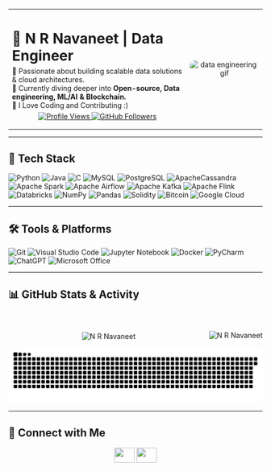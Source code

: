 <table>
  <tr>
    <td width="70%" valign="top">
      <h1 align="left" style="margin-bottom: 5px;">🚀 N R Navaneet | Data Engineer </h1>
      <p style="margin: 0;">
        🔹 Passionate about building scalable data solutions & cloud architectures.<br>
        🔹 Currently diving deeper into <b>Open-source, Data engineering, ML/AI & Blockchain.</b><br>
        🔹 I Love Coding and Contributing :)<br>
      </p>
      <p align="center" style="margin-top: 5px;">
        <a href="https://github.com/nrnavaneet">
          <img src="https://komarev.com/ghpvc/?username=nrnavaneet&label=Profile%20Views&color=blueviolet&style=for-the-badge" alt="Profile Views" />
        </a>
        <a href="https://github.com/nrnavaneet?tab=followers">
          <img src="https://img.shields.io/github/followers/nrnavaneet?color=blue&label=Followers&logo=github&style=for-the-badge" alt="GitHub Followers" />
        </a>
      </p>
    </td>
    <td width="30%" align="center">
      <img src="https://media1.giphy.com/media/v1.Y2lkPTc5MGI3NjExNjFnajUzNzN2aDNnd2JuNzU4bjU0dHZsdmQ1Y2lubW1iZTNoaG9taSZlcD12MV9pbnRlcm5hbF9naWZfYnlfaWQmY3Q9Zw/DbXSzkKLzy96e3uukf/giphy.gif" 
           height="200px" width="200px" 
           alt="data engineering gif" 
           style="border-radius: 10px;" />
    </td>
  </tr>
</table>



---


## 🚀 Tech Stack

![Python](https://img.shields.io/badge/Python-3776AB?style=for-the-badge&logo=python&logoColor=white)
![Java](https://img.shields.io/badge/java-%23ED8B00.svg?style=for-the-badge&logo=openjdk&logoColor=white)
![C](https://img.shields.io/badge/c-%2300599C.svg?style=for-the-badge&logo=c&logoColor=white)
![MySQL](https://img.shields.io/badge/MySQL-4479A1?style=for-the-badge&logo=mysql&logoColor=white)
![PostgreSQL](https://img.shields.io/badge/PostgreSQL-336791?style=for-the-badge&logo=postgresql&logoColor=white)
![ApacheCassandra](https://img.shields.io/badge/cassandra-%231287B1.svg?style=for-the-badge&logo=apache-cassandra&logoColor=white)
![Apache Spark](https://img.shields.io/badge/Apache_Spark-FDEE21?style=for-the-badge&logo=apachespark&logoColor=black)
![Apache Airflow](https://img.shields.io/badge/Apache%20Airflow-017CEE?style=for-the-badge&logo=Apache%20Airflow&logoColor=white)
![Apache Kafka](https://img.shields.io/badge/Apache_Kafka-231F20?style=for-the-badge&logo=apachekafka&logoColor=white)
![Apache Flink](https://img.shields.io/badge/Apache%20Flink-E6526F?style=for-the-badge&logo=Apache%20Flink&logoColor=white)
![Databricks](https://img.shields.io/badge/Databricks-FC000D?style=for-the-badge&logo=databricks&logoColor=white)
![NumPy](https://img.shields.io/badge/numpy-%23013243.svg?style=for-the-badge&logo=numpy&logoColor=white)
![Pandas](https://img.shields.io/badge/Pandas-150458?style=for-the-badge&logo=pandas&logoColor=white)
![Solidity](https://img.shields.io/badge/Solidity-%23363636.svg?style=for-the-badge&logo=solidity&logoColor=white)
![Bitcoin](https://img.shields.io/badge/bitcoin-2F3134?style=for-the-badge&logo=bitcoin&logoColor=white)
![Google Cloud](https://img.shields.io/badge/GoogleCloud-%234285F4.svg?style=for-the-badge&logo=google-cloud&logoColor=white)

---

## 🛠️ Tools & Platforms

![Git](https://img.shields.io/badge/Git-F05032?style=for-the-badge&logo=git&logoColor=white)
![Visual Studio Code](https://img.shields.io/badge/Visual%20Studio%20Code-0078d7.svg?style=for-the-badge&logo=visual-studio-code&logoColor=white)
![Jupyter Notebook](https://img.shields.io/badge/jupyter-%23FA0F00.svg?style=for-the-badge&logo=jupyter&logoColor=white)
![Docker](https://img.shields.io/badge/Docker-2496ED?style=for-the-badge&logo=docker&logoColor=white)
![PyCharm](https://img.shields.io/badge/pycharm-143?style=for-the-badge&logo=pycharm&logoColor=black&color=black&labelColor=green)
![ChatGPT](https://img.shields.io/badge/chatGPT-74aa9c?style=for-the-badge&logo=openai&logoColor=white)
![Microsoft Office](https://img.shields.io/badge/Microsoft_Office-D83B01?style=for-the-badge&logo=microsoft-office&logoColor=white)

---

## 📊 GitHub Stats & Activity

<p align="center">
  <br><br>
  <img align="center" src="https://github-readme-stats-two-phi-88.vercel.app/api?username=nrnavaneet&show_icons=true&theme=dark&locale=en&hide=stars,issues" alt="N R Navaneet" />
  <img align="right" src="https://streak-stats.demolab.com/?user=nrnavaneet&theme=dark" alt="N R Navaneet" />
</p>

<p align="center">
  <img src="https://raw.githubusercontent.com/nrnavaneet/nrnavaneet/output/snake.svg" alt="Snake animation" />
</p>

---

## 🔗 Connect with Me

<p align="center">
  <a href="https://linkedin.com/in/nrnavaneet" target="blank"><img src="https://www.svgrepo.com/show/448234/linkedin.svg" height="30" width="40" /></a>
  <a href="mailTo:navaneetnr@gmail.com" target="blank"> <img src="https://www.svgrepo.com/show/349378/gmail.svg" height="30" width="40" /></a>
</p>
